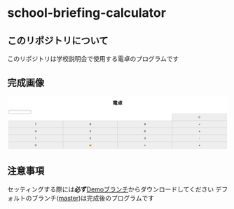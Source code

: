 # school-briefing-calculator

## このリポジトリについて
このリポジトリは学校説明会で使用する電卓のプログラムです

## 完成画像
![完成画像](%E5%AE%8C%E6%88%90%E7%94%BB%E5%83%8F.png)

## 注意事項
セッティングする際には**必ず**[Demoブランチ](https://github.com/Hiryuto/school-briefing-calculator/tree/Demo)からダウンロードしてください
デフォルトのブランチ([master](https://github.com/Hiryuto/school-briefing-calculator/tree/master))は完成後のプログラムです